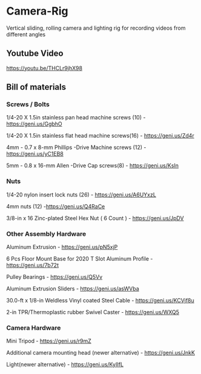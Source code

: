 # Camera-Rig
Vertical sliding, rolling camera and lighting rig for recording videos from different angles

## Youtube Video
https://youtu.be/THCLr9jhX98

## Bill of materials

### Screws / Bolts
1/4-20 X 1.5in stainless pan head machine screws (10) - https://geni.us/GgbhO

1/4-20 X 1.5in stainless flat head machine screws(16) - https://geni.us/Zd4r

4mm - 0.7 x 8-mm Phillips -Drive Machine screws (12) - https://geni.us/yC1EB8

5mm - 0.8 x 16-mm Allen -Drive Cap screws(8) - https://geni.us/KsIn

### Nuts
1/4-20 nylon insert lock nuts (26) - https://geni.us/A6UYxzL

4mm nuts (12) -https://geni.us/Q4RaCe

3/8-in x 16 Zinc-plated Steel Hex Nut ( 6 Count ) - https://geni.us/JpDV

### Other Assembly Hardware
Aluminum Extrusion - https://geni.us/pN5xjP

6 Pcs Floor Mount Base for 2020 T Slot Aluminum Profile - https://geni.us/7b72t

Pulley Bearings - https://geni.us/Q5Vv

Aluminum Extrusion Sliders - https://geni.us/asWVba

30.0-ft x 1/8-in Weldless Vinyl coated Steel Cable - https://geni.us/KCVjf8u

2-in TPR/Thermoplastic rubber Swivel Caster - https://geni.us/WXQ5

### Camera Hardware
Mini Tripod - https://geni.us/r9mZ

Additional camera mounting head (newer alternative) - https://geni.us/JnkK

Light(newer alternative) - https://geni.us/KyIIfL



